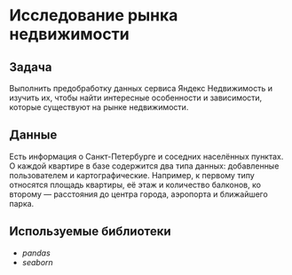 # Исследование рынка недвижимости

## Задача
Выполнить предобработку данных сервиса Яндекс Недвижимость и изучить их, чтобы найти интересные особенности и зависимости, которые существуют на рынке недвижимости.

## Данные
Есть информация о Санкт-Петербурге и соседних населённых пунктах. О каждой квартире в базе содержится два типа данных: добавленные пользователем и картографические. Например, к первому типу относятся площадь квартиры, её этаж и количество балконов, ко второму — расстояния до центра города, аэропорта и ближайшего парка. 

## Используемые библиотеки

- *pandas*
- *seaborn*

